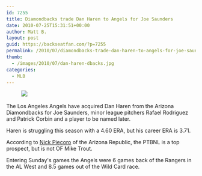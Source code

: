 ```yaml
---
id: 7255
title: Diamondbacks trade Dan Haren to Angels for Joe Saunders
date: 2010-07-25T15:31:51+00:00
author: Matt B.
layout: post
guid: https://backseatfan.com/?p=7255
permalink: /2010/07/diamondbacks-trade-dan-haren-to-angels-for-joe-saunders/
thumb:
  - /images/2010/07/dan-haren-dbacks.jpg
categories:
  - MLB
---
```


<div class="entry">
  <figure id="attachment_7266" style="width: 500px" class="wp-caption aligncenter"><img class="size-full wp-image-7266 " title="dan haren dbacks" src="/images/2010/07/dan-haren-dbacks.jpg" alt="  " width="500" height="314" srcset="/images/2010/07/dan-haren-dbacks.jpg 500w, /images/2010/07/dan-haren-dbacks-300x188.jpg 300w" sizes="(max-width: 500px) 100vw, 500px" /><figcaption class="wp-caption-text"> </figcaption></figure>

  <p>
    The Los Angeles Angels have acquired Dan Haren from the Arizona Diamondbacks for Joe Saunders, minor league pitchers Rafael Rodriguez and Patrick Corbin and a player to be named later.
  </p>

  <p>
    Haren is struggling this season with a 4.60 ERA, but his career ERA is 3.71.
  </p>

  <p>
    According to <a href="http://twitter.com/nickpiecoro/status/19525646315">Nick Piecoro</a> of the Arizona Republic, the PTBNL is a top prospect, but is not OF Mike Trout.
  </p>

  <p>
    Entering Sunday's games the Angels were 6 games back of the Rangers in the AL West and 8.5 games out of the Wild Card race.
  </p>
</div>
